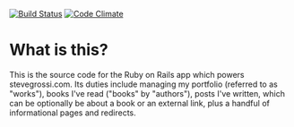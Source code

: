 [![Build Status](https://travis-ci.org/stevegrossi/stevegrossi.png?branch=master)](https://travis-ci.org/stevegrossi/stevegrossi)
[![Code Climate](https://codeclimate.com/github/stevegrossi/stevegrossi.png)](https://codeclimate.com/github/stevegrossi/stevegrossi)

# What is this?

This is the source code for the Ruby on Rails app which powers stevegrossi.com. Its duties include managing my portfolio (referred to as "works"), books I've read ("books" by "authors"), posts I've written, which can be optionally be about a book or an external link, plus a handful of informational pages and redirects.
